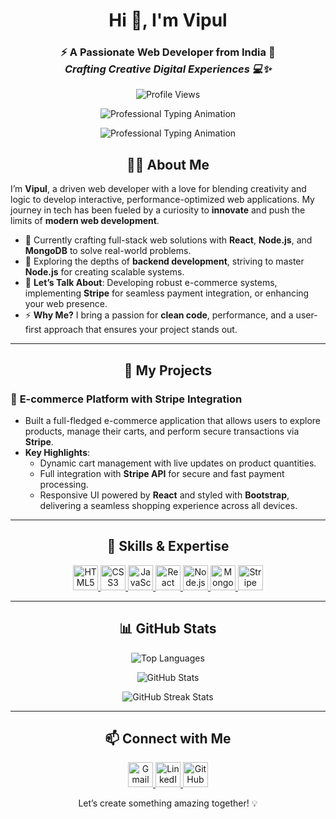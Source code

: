<h1 align="center">Hi 👋, I'm Vipul</h1>
<h3 align="center">
  <strong>⚡ A Passionate Web Developer from India 🚀</strong><br/>
  <em>Crafting Creative Digital Experiences 💻✨</em>
</h3>




<p align="center">
  <img src="https://komarev.com/ghpvc/?username=vipulsangwan771&label=PROFILE+VIEWS&color=blueviolet&style=for-the-badge" alt="Profile Views" />
</p>

<p align="center">
  <img src="https://readme-typing-svg.demolab.com?font=Fira+Code&weight=600&size=30&duration=2500&pause=1000&color=0052CC&center=true&vCenter=true&width=750&lines=Full-Stack+Web+Developer;Specialized+in+React+and+Node.js;Experienced+in+Payment+Integration+(Stripe);Building+Scalable+and+Secure+Web+Applications;Focused+on+UI%2FUX+and+Performance+Optimization" alt="Professional Typing Animation" />
</p>


<p align="center">
  <img src="https://readme-typing-svg.demolab.com?font=Fira+Code&weight=600&size=30&duration=2500&pause=1000&color=0052CC&center=true&vCenter=true&width=750&lines=Full-Stack+Web+Developer;Specialized+in+React+and+Node.js;Experienced+in+Payment+Integration+(Stripe);Building+Scalable+and+Secure+Web+Applications;Focused+on+UI%2FUX+and+Performance+Optimization" alt="Professional Typing Animation" />
</p>





<h2 align="center">👨‍💻 About Me</h2>

I’m **Vipul**, a driven web developer with a love for blending creativity and logic to develop interactive, performance-optimized web applications. My journey in tech has been fueled by a curiosity to **innovate** and push the limits of **modern web development**.

- 🔭 Currently crafting full-stack web solutions with **React**, **Node.js**, and **MongoDB** to solve real-world problems.
- 🌱 Exploring the depths of **backend development**, striving to master **Node.js** for creating scalable systems.
- 💬 **Let’s Talk About**: Developing robust e-commerce systems, implementing **Stripe** for seamless payment integration, or enhancing your web presence.
- ⚡ **Why Me?** I bring a passion for **clean code**, performance, and a user-first approach that ensures your project stands out.

---

<h2 align="center">🚀 My Projects</h2>

### 💼 **E-commerce Platform with Stripe Integration**
- Built a full-fledged e-commerce application that allows users to explore products, manage their carts, and perform secure transactions via **Stripe**.
- **Key Highlights**:
  - Dynamic cart management with live updates on product quantities.
  - Full integration with **Stripe API** for secure and fast payment processing.
  - Responsive UI powered by **React** and styled with **Bootstrap**, delivering a seamless shopping experience across all devices.

---

<h2 align="center">💼 Skills & Expertise</h2>

<p align="center">
  <a href="https://developer.mozilla.org/en-US/docs/Web/HTML" target="_blank">
    <img src="https://img.icons8.com/color/48/000000/html-5.png" alt="HTML5" width="40" height="40"/>
  </a>
  <a href="https://developer.mozilla.org/en-US/docs/Web/CSS" target="_blank">
    <img src="https://img.icons8.com/color/48/000000/css3.png" alt="CSS3" width="40" height="40"/>
  </a>
  <a href="https://developer.mozilla.org/en-US/docs/Web/JavaScript" target="_blank">
    <img src="https://img.icons8.com/color/48/000000/javascript.png" alt="JavaScript" width="40" height="40"/>
  </a>
  <a href="https://reactjs.org/" target="_blank">
    <img src="https://img.icons8.com/plasticine/100/000000/react.png" alt="React" width="40" height="40"/>
  </a>
  <a href="https://nodejs.org" target="_blank">
    <img src="https://img.icons8.com/color/48/000000/nodejs.png" alt="Node.js" width="40" height="40"/>
  </a>
  <a href="https://www.mongodb.com/" target="_blank">
    <img src="https://img.icons8.com/color/48/000000/mongodb.png" alt="MongoDB" width="40" height="40"/>
  </a>
  <a href="https://stripe.com/" target="_blank">
    <img src="https://img.icons8.com/color/48/000000/stripe.png" alt="Stripe" width="40" height="40"/>
  </a>
</p>

---

<h2 align="center">📊 GitHub Stats</h2>

<p align="center">
  <img src="https://github-readme-stats.vercel.app/api/top-langs?username=vipulsangwan771&show_icons=true&locale=en&layout=compact" alt="Top Languages" />
</p>
<p align="center">
  <img src="https://github-readme-stats.vercel.app/api?username=vipulsangwan771&show_icons=true&locale=en" alt="GitHub Stats" />
</p>
<p align="center">
  <img src="https://github-readme-streak-stats.herokuapp.com/?user=vipulsangwan771&" alt="GitHub Streak Stats" />
</p>

---

<h2 align="center">📫 Connect with Me</h2>

<p align="center">
  <a href="mailto:vipulsangwan771@gmail.com" target="_blank">
    <img src="https://img.icons8.com/fluency/48/000000/gmail-new.png" alt="Gmail" width="40" height="40"/>
  </a>
  <a href="https://linkedin.com/in/vipul-sangwan" target="_blank">
    <img src="https://img.icons8.com/color/48/000000/linkedin.png" alt="LinkedIn" width="40" height="40"/>
  </a>
  <a href="https://github.com/vipulsangwan771" target="_blank">
    <img src="https://img.icons8.com/ios-glyphs/30/000000/github.png" alt="GitHub" width="40" height="40"/>
  </a>
</p>

<p align="center">
  Let’s create something amazing together! 💡
</p>
